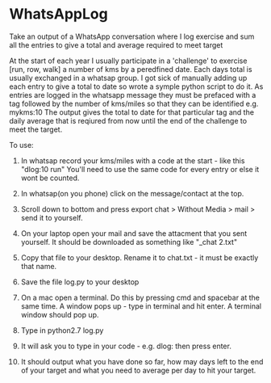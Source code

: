 # WhatsAppLog
Take an output of a WhatsApp conversation where I log exercise and sum all the entries to give a total and average required to meet target

At the start of each year I usually participate in a 'challenge' to exercise [run, row, walk] a number of kms by a peredfined date. Each days total is usually exchanged in a whatsap group. I got sick of manually adding up each entry to give a total to date so wrote a symple python script to do it. As entries are logged in the whatsapp message they must be prefaced with a tag followed by the number of kms/miles so that they can be identified e.g. mykms:10  The output gives the total to date for that particular tag and the daily average that is reqiured from now until the end of the challenge to meet the target.

To use:

1. In whatsap record your kms/miles with a code at the start - like this "dlog:10 run" You'll need to use the same code for every entry or else it wont be counted.

2. In whatsap(on you phone) click on the message/contact at the top.

3. Scroll down to bottom and press export chat > Without Media > mail > send it to yourself.

4. On your laptop open your mail and save the attacment that you sent yourself. It should be downloaded as something like "_chat 2.txt"

5. Copy that file to your desktop. Rename it to chat.txt - it must be exactly that name.

6. Save the file log.py to your desktop

7. On a mac open a terminal. Do this by pressing cmd and spacebar at the same time. A window pops up - type in terminal and hit enter. A terminal window should pop up.

8. Type in python2.7 log.py

9. It will ask you to type in your code - e.g. dlog: then press enter.

10. It should output what you have done so far, how may days left to the end of your target and what you need to average per day to hit your target. 
